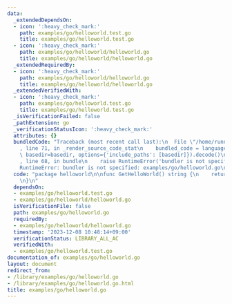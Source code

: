 ```yaml
---
data:
  _extendedDependsOn:
  - icon: ':heavy_check_mark:'
    path: examples/go/helloworld.test.go
    title: examples/go/helloworld.test.go
  - icon: ':heavy_check_mark:'
    path: examples/go/helloworld/helloworld.go
    title: examples/go/helloworld/helloworld.go
  _extendedRequiredBy:
  - icon: ':heavy_check_mark:'
    path: examples/go/helloworld/helloworld.go
    title: examples/go/helloworld/helloworld.go
  _extendedVerifiedWith:
  - icon: ':heavy_check_mark:'
    path: examples/go/helloworld.test.go
    title: examples/go/helloworld.test.go
  _isVerificationFailed: false
  _pathExtension: go
  _verificationStatusIcon: ':heavy_check_mark:'
  attributes: {}
  bundledCode: "Traceback (most recent call last):\n  File \"/home/runner/.local/lib/python3.10/site-packages/onlinejudge_verify/documentation/build.py\"\
    , line 71, in _render_source_code_stat\n    bundled_code = language.bundle(stat.path,\
    \ basedir=basedir, options={'include_paths': [basedir]}).decode()\n  File \"/home/runner/.local/lib/python3.10/site-packages/onlinejudge_verify/languages/user_defined.py\"\
    , line 68, in bundle\n    raise RuntimeError('bundler is not specified: {}'.format(str(path)))\n\
    RuntimeError: bundler is not specified: examples/go/helloworld.go\n"
  code: "package helloworld\n\nfunc GetHelloWorld() string {\n    return \"Hello World\"\
    \n}\n"
  dependsOn:
  - examples/go/helloworld.test.go
  - examples/go/helloworld/helloworld.go
  isVerificationFile: false
  path: examples/go/helloworld.go
  requiredBy:
  - examples/go/helloworld/helloworld.go
  timestamp: '2023-12-08 10:48:14+09:00'
  verificationStatus: LIBRARY_ALL_AC
  verifiedWith:
  - examples/go/helloworld.test.go
documentation_of: examples/go/helloworld.go
layout: document
redirect_from:
- /library/examples/go/helloworld.go
- /library/examples/go/helloworld.go.html
title: examples/go/helloworld.go
---
```

